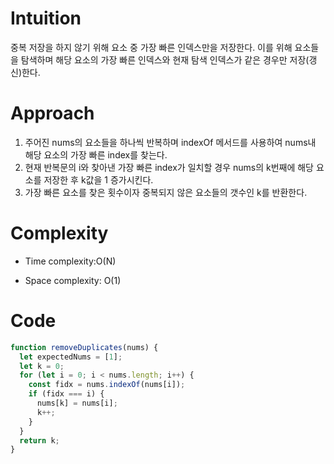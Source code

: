 # Intuition

중복 저장을 하지 않기 위해 요소 중 가장 빠른 인덱스만을 저장한다. 이를 위해 요소들을 탐색하며 해당 요소의 가장 빠른 인덱스와 현재 탐색 인덱스가 같은 경우만 저장(갱신)한다.

# Approach

1. 주어진 nums의 요소들을 하나씩 반복하며 indexOf 메서드를 사용하여 nums내 해당 요소의 가장 빠른 index를 찾는다.
2. 현재 반복문의 i와 찾아낸 가장 빠른 index가 일치할 경우 nums의 k번째에 해당 요소를 저장한 후 k값을 1 증가시킨다.
3. 가장 빠른 요소를 찾은 횟수이자 중복되지 않은 요소들의 갯수인 k를 반환한다.

# Complexity

- Time complexity:O(N)

- Space complexity: O(1)

# Code

```javascript []
function removeDuplicates(nums) {
  let expectedNums = [1];
  let k = 0;
  for (let i = 0; i < nums.length; i++) {
    const fidx = nums.indexOf(nums[i]);
    if (fidx === i) {
      nums[k] = nums[i];
      k++;
    }
  }
  return k;
}
```
